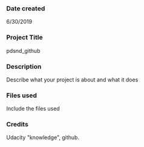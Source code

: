 ### Date created
6/30/2019

### Project Title
pdsnd_github

### Description
Describe what your project is about and what it does

### Files used
Include the files used

### Credits
Udacity "knowledge", github.
